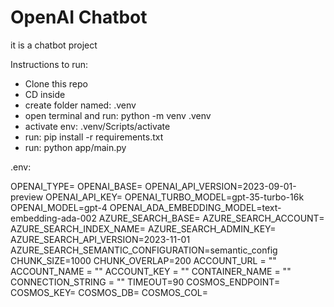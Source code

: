 # OpenAI Chatbot
it is a chatbot project

Instructions to run:
- Clone this repo
- CD inside
- create folder named: .venv
- open terminal and run: python -m venv .venv
- activate env: .venv/Scripts/activate
- run: pip install -r requirements.txt
- run: python app/main.py

.env:

OPENAI_TYPE=
OPENAI_BASE=
OPENAI_API_VERSION=2023-09-01-preview
OPENAI_API_KEY=
OPENAI_TURBO_MODEL=gpt-35-turbo-16k
OPENAI_MODEL=gpt-4
OPENAI_ADA_EMBEDDING_MODEL=text-embedding-ada-002
AZURE_SEARCH_BASE=
AZURE_SEARCH_ACCOUNT=
AZURE_SEARCH_INDEX_NAME=
AZURE_SEARCH_ADMIN_KEY=
AZURE_SEARCH_API_VERSION=2023-11-01
AZURE_SEARCH_SEMANTIC_CONFIGURATION=semantic_config
CHUNK_SIZE=1000
CHUNK_OVERLAP=200
ACCOUNT_URL = ""
ACCOUNT_NAME = ""
ACCOUNT_KEY = ""
CONTAINER_NAME = ""
CONNECTION_STRING = ""
TIMEOUT=90
COSMOS_ENDPOINT=
COSMOS_KEY=
COSMOS_DB=
COSMOS_COL=